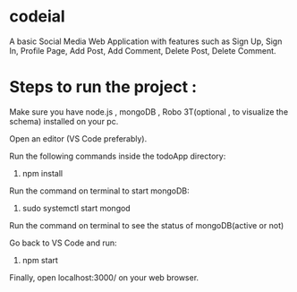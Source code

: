 # codeial

A basic Social Media Web Application with features such as Sign Up, Sign In, Profile Page, Add Post, Add Comment, Delete Post, Delete Comment.

# Steps to run the project :
Make sure you have node.js , mongoDB , Robo 3T(optional , to visualize the schema) installed on your pc.

Open an editor (VS Code preferably).

Run the following commands inside the todoApp directory:

1) npm install

Run the command on terminal to start mongoDB:

1) sudo systemctl start mongod

Run the command on terminal to see the status of mongoDB(active or not)

Go back to VS Code and run:

1) npm start

Finally, open localhost:3000/ on your web browser.
